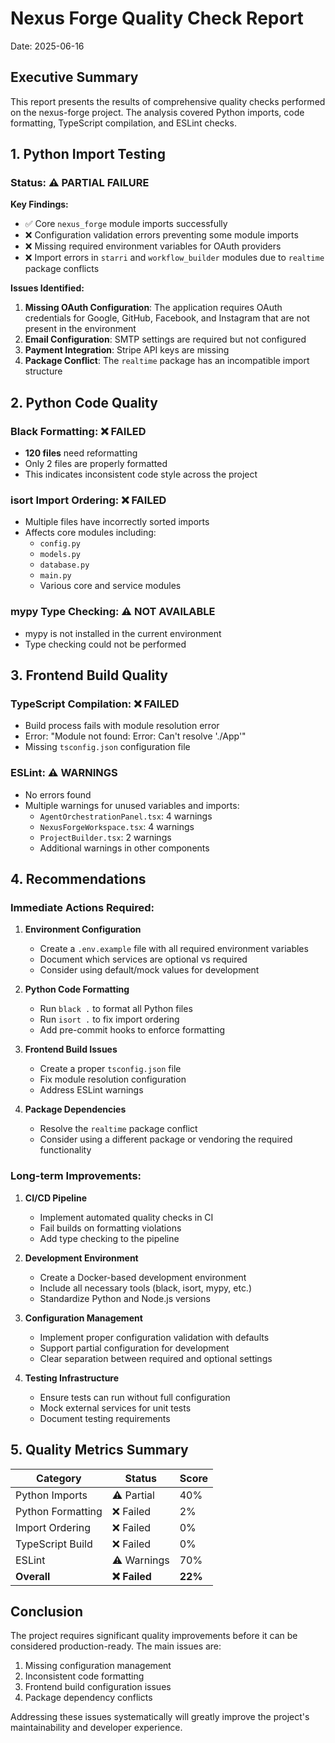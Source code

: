 # Nexus Forge Quality Check Report

Date: 2025-06-16

## Executive Summary

This report presents the results of comprehensive quality checks performed on the nexus-forge project. The analysis covered Python imports, code formatting, TypeScript compilation, and ESLint checks.

## 1. Python Import Testing

### Status: ⚠️ PARTIAL FAILURE

**Key Findings:**
- ✅ Core `nexus_forge` module imports successfully
- ❌ Configuration validation errors preventing some module imports
- ❌ Missing required environment variables for OAuth providers
- ❌ Import errors in `starri` and `workflow_builder` modules due to `realtime` package conflicts

**Issues Identified:**
1. **Missing OAuth Configuration**: The application requires OAuth credentials for Google, GitHub, Facebook, and Instagram that are not present in the environment
2. **Email Configuration**: SMTP settings are required but not configured
3. **Payment Integration**: Stripe API keys are missing
4. **Package Conflict**: The `realtime` package has an incompatible import structure

## 2. Python Code Quality

### Black Formatting: ❌ FAILED
- **120 files** need reformatting
- Only 2 files are properly formatted
- This indicates inconsistent code style across the project

### isort Import Ordering: ❌ FAILED
- Multiple files have incorrectly sorted imports
- Affects core modules including:
  - `config.py`
  - `models.py`
  - `database.py`
  - `main.py`
  - Various core and service modules

### mypy Type Checking: ⚠️ NOT AVAILABLE
- mypy is not installed in the current environment
- Type checking could not be performed

## 3. Frontend Build Quality

### TypeScript Compilation: ❌ FAILED
- Build process fails with module resolution error
- Error: "Module not found: Error: Can't resolve './App'"
- Missing `tsconfig.json` configuration file

### ESLint: ⚠️ WARNINGS
- No errors found
- Multiple warnings for unused variables and imports:
  - `AgentOrchestrationPanel.tsx`: 4 warnings
  - `NexusForgeWorkspace.tsx`: 4 warnings
  - `ProjectBuilder.tsx`: 2 warnings
  - Additional warnings in other components

## 4. Recommendations

### Immediate Actions Required:

1. **Environment Configuration**
   - Create a `.env.example` file with all required environment variables
   - Document which services are optional vs required
   - Consider using default/mock values for development

2. **Python Code Formatting**
   - Run `black .` to format all Python files
   - Run `isort .` to fix import ordering
   - Add pre-commit hooks to enforce formatting

3. **Frontend Build Issues**
   - Create a proper `tsconfig.json` file
   - Fix module resolution configuration
   - Address ESLint warnings

4. **Package Dependencies**
   - Resolve the `realtime` package conflict
   - Consider using a different package or vendoring the required functionality

### Long-term Improvements:

1. **CI/CD Pipeline**
   - Implement automated quality checks in CI
   - Fail builds on formatting violations
   - Add type checking to the pipeline

2. **Development Environment**
   - Create a Docker-based development environment
   - Include all necessary tools (black, isort, mypy, etc.)
   - Standardize Python and Node.js versions

3. **Configuration Management**
   - Implement proper configuration validation with defaults
   - Support partial configuration for development
   - Clear separation between required and optional settings

4. **Testing Infrastructure**
   - Ensure tests can run without full configuration
   - Mock external services for unit tests
   - Document testing requirements

## 5. Quality Metrics Summary

| Category | Status | Score |
|----------|--------|-------|
| Python Imports | ⚠️ Partial | 40% |
| Python Formatting | ❌ Failed | 2% |
| Import Ordering | ❌ Failed | 0% |
| TypeScript Build | ❌ Failed | 0% |
| ESLint | ⚠️ Warnings | 70% |
| **Overall** | **❌ Failed** | **22%** |

## Conclusion

The project requires significant quality improvements before it can be considered production-ready. The main issues are:
1. Missing configuration management
2. Inconsistent code formatting
3. Frontend build configuration issues
4. Package dependency conflicts

Addressing these issues systematically will greatly improve the project's maintainability and developer experience.